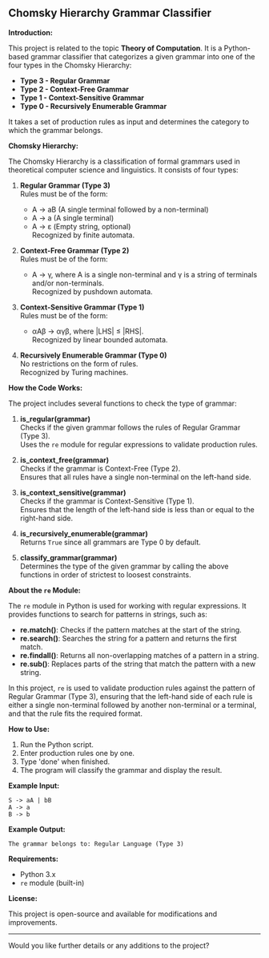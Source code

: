 

**Chomsky Hierarchy Grammar Classifier**
---

**Introduction:**

This project is related to the topic **Theory of Computation**. It is a Python-based grammar classifier that categorizes a given grammar into one of the four types in the Chomsky Hierarchy:

- **Type 3 - Regular Grammar**
- **Type 2 - Context-Free Grammar**
- **Type 1 - Context-Sensitive Grammar**
- **Type 0 - Recursively Enumerable Grammar**

It takes a set of production rules as input and determines the category to which the grammar belongs.

**Chomsky Hierarchy:**

The Chomsky Hierarchy is a classification of formal grammars used in theoretical computer science and linguistics. It consists of four types:

1. **Regular Grammar (Type 3)**  
   Rules must be of the form:  
   - A → aB (A single terminal followed by a non-terminal)  
   - A → a (A single terminal)  
   - A → ε (Empty string, optional)  
   Recognized by finite automata.

2. **Context-Free Grammar (Type 2)**  
   Rules must be of the form:  
   - A → γ, where A is a single non-terminal and γ is a string of terminals and/or non-terminals.  
   Recognized by pushdown automata.

3. **Context-Sensitive Grammar (Type 1)**  
   Rules must be of the form:  
   - αAβ → αγβ, where |LHS| ≤ |RHS|.  
   Recognized by linear bounded automata.

4. **Recursively Enumerable Grammar (Type 0)**  
   No restrictions on the form of rules.  
   Recognized by Turing machines.

**How the Code Works:**

The project includes several functions to check the type of grammar:

1. **is_regular(grammar)**  
   Checks if the given grammar follows the rules of Regular Grammar (Type 3).  
   Uses the `re` module for regular expressions to validate production rules.

2. **is_context_free(grammar)**  
   Checks if the grammar is Context-Free (Type 2).  
   Ensures that all rules have a single non-terminal on the left-hand side.

3. **is_context_sensitive(grammar)**  
   Checks if the grammar is Context-Sensitive (Type 1).  
   Ensures that the length of the left-hand side is less than or equal to the right-hand side.

4. **is_recursively_enumerable(grammar)**  
   Returns `True` since all grammars are Type 0 by default.

5. **classify_grammar(grammar)**  
   Determines the type of the given grammar by calling the above functions in order of strictest to loosest constraints.

**About the `re` Module:**

The `re` module in Python is used for working with regular expressions. It provides functions to search for patterns in strings, such as:

- **re.match()**: Checks if the pattern matches at the start of the string.
- **re.search()**: Searches the string for a pattern and returns the first match.
- **re.findall()**: Returns all non-overlapping matches of a pattern in a string.
- **re.sub()**: Replaces parts of the string that match the pattern with a new string.

In this project, `re` is used to validate production rules against the pattern of Regular Grammar (Type 3), ensuring that the left-hand side of each rule is either a single non-terminal followed by another non-terminal or a terminal, and that the rule fits the required format.

**How to Use:**

1. Run the Python script.
2. Enter production rules one by one.
3. Type 'done' when finished.
4. The program will classify the grammar and display the result.

**Example Input:**

```
S -> aA | bB
A -> a
B -> b
```

**Example Output:**

```
The grammar belongs to: Regular Language (Type 3)
```

**Requirements:**

- Python 3.x
- `re` module (built-in)

**License:**

This project is open-source and available for modifications and improvements.

---

Would you like further details or any additions to the project?
